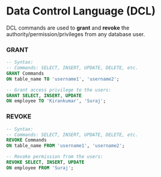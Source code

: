 # **Data Control Language (DCL)**

DCL commands are used to **grant** and **revoke** the authority/permission/privileges from any database user.

### **GRANT**

```sql
-- Syntax:
-- Commands: SELECT, INSERT, UPDATE, DELETE, etc.
GRANT Commands
ON table_name TO 'username1', 'username2';
```  

```sql
-- Grant access privilege to the users:
GRANT SELECT, INSERT, UPDATE
ON employee TO 'Kirankumar', 'Suraj';
```

### **REVOKE**

```sql
-- Syntax:
-- Commands: SELECT, INSERT, UPDATE, DELETE, etc.
REVOKE Commands
ON table_name FROM 'username1', 'username2';
```  

```sql
-- Revoke permission from the users:
REVOKE SELECT, INSERT, UPDATE
ON employee FROM 'Suraj';
```
